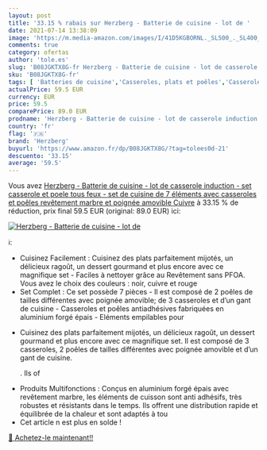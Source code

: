 ```yaml
---
layout: post
title: '33.15 % rabais sur Herzberg - Batterie de cuisine - lot de '
date: 2021-07-14 13:38:09
image: 'https://m.media-amazon.com/images/I/41D5KGBORNL._SL500_._SL400_.jpg'
comments: true
category: ofertas
author: 'tole.es'
slug: 'B08JGKTX8G-fr Herzberg - Batterie de cuisine - lot de casserole...'
sku: 'B08JGKTX8G-fr'
tags: [ 'Batteries de cuisine','Casseroles, plats et poêles','Casseroles, poêles et faitouts','Cuisine et Maison','Sets de poêles et casseroles','herzberg', ]
actualPrice: 59.5 EUR
currency: EUR
price: 59.5
comparePrice: 89.0 EUR
prodname: 'Herzberg - Batterie de cuisine - lot de casserole induction - set casserole et poele tous feux - set de cuisine de 7 éléments avec casseroles et poêles revêtement marbre et poignée amovible  Cuivre'
country: 'fr'
flag: '🇫🇷'
brand: 'Herzberg'
buyurl: 'https://www.amazon.fr/dp/B08JGKTX8G/?tag=tolees0d-21'
descuento: '33.15'
average: '59.5'
---
```


Vous avez [Herzberg - Batterie de cuisine - lot de casserole induction - set casserole et poele tous feux - set de cuisine de 7 éléments avec casseroles et poêles revêtement marbre et poignée amovible  Cuivre](https://www.amazon.fr/dp/B08JGKTX8G/?tag=tolees0d-21)  à  33.15 % de réduction, prix final  59.5 EUR (original: 89.0 EUR) ici:

[![Herzberg - Batterie de cuisine - lot de ](https://m.media-amazon.com/images/I/41D5KGBORNL._SL500_._SL400_.jpg)](https://www.amazon.fr/dp/B08JGKTX8G/?tag=tolees0d-21)

ℹ️:

- Cuisinez Facilement : Cuisinez des plats parfaitement mijotés, un délicieux ragoût, un dessert gourmand et plus encore avec ce magnifique set - Faciles à nettoyer grâce au Revêtement sans PFOA. Vous avez le choix des couleurs : noir, cuivre et rouge
- Set Complet : Ce set possède 7 pièces - Il est composé de 2 poêles de tailles différentes avec poignée amovible; de 3 casseroles et d’un gant de cuisine - Casseroles et poêles antiadhésives fabriquées en aluminium forgé épais - Eléments empilables pour
- <p>Cuisinez des plats parfaitement mijotés, un délicieux ragoût, un dessert gourmand et plus encore avec ce magnifique set. Il est composé de 3 casseroles, 2 poêles de tailles différentes avec poignée amovible et d’un gant de cuisine. </p><p>. Ils of
- Produits Multifonctions : Conçus en aluminium forgé épais avec revêtement marbre, les éléments de cuisson sont anti adhésifs, très robustes et résistants dans le temps. Ils offrent une distribution rapide et équilibrée de la chaleur et sont adaptés à tou
- Cet article n est plus en solde !

[🛒 Achetez-le maintenant!!](https://www.amazon.fr/dp/B08JGKTX8G/?tag=tolees0d-21)
